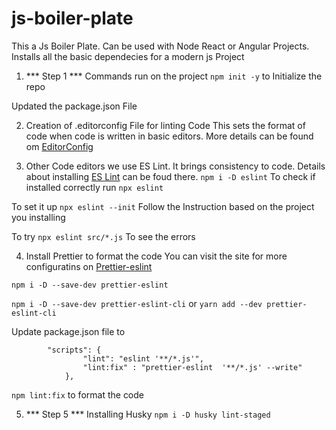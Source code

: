 # js-boiler-plate
This a Js Boiler Plate. Can be used with Node React or Angular Projects. 
Installs all the basic dependecies for a modern js Project

1. *** Step 1 ***
Commands run on the project 
    `npm init -y`   to Initialize the repo

Updated the package.json File

2. Creation of .editorconfig File for linting Code
This sets the format of code when code is written in basic editors. More details can be found om [EditorConfig](https://editorconfig.org/)

3. Other Code editors we use ES Lint. It brings consistency to code. 
Details about installing [ES Lint](https://eslint.org/) can be foud there.
`npm i -D eslint` 
To check if installed correctly run  `npx eslint` 


To set it up `npx eslint --init`  Follow the Instruction based on the project you installing

To try `npx eslint src/*.js`  To see the errors 

4. Install Prettier to format the code 
You can visit the site for more configuratins on [Prettier-eslint](https://github.com/prettier/prettier-eslint)

`npm i -D --save-dev prettier-eslint` 


`npm i -D --save-dev prettier-eslint-cli`   or `yarn add --dev prettier-eslint-cli` 

Update package.json file to 

            "scripts": {
                    "lint": "eslint '**/*.js'",
                    "lint:fix" : "prettier-eslint  '**/*.js' --write"
                },
        
`npm lint:fix`   to format the code


5. *** Step 5 ***
Installing Husky 
`npm i -D husky lint-staged`   